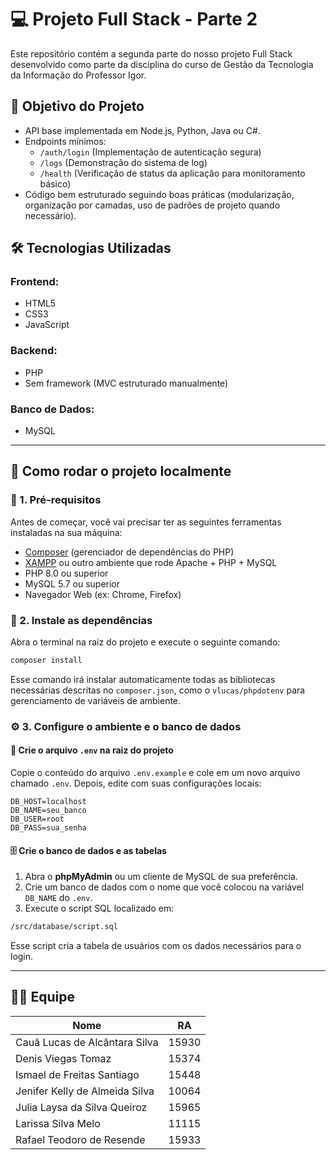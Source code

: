 # 💻 Projeto Full Stack - Parte 2

Este repositório contém a segunda parte do nosso projeto Full Stack desenvolvido como parte da disciplina do curso de Gestão da Tecnologia da Informação do Professor Igor.

## 🚀 Objetivo do Projeto

- API base implementada em Node.js, Python, Java ou C#.
- Endpoints mínimos:
    - `/auth/login` (Implementação de autenticação segura)
    - `/logs` (Demonstração do sistema de log)
    - `/health` (Verificação de status da aplicação para monitoramento básico)
- Código bem estruturado seguindo boas práticas (modularização, organização por camadas, uso de padrões de projeto quando necessário).

## 🛠️ Tecnologias Utilizadas

### Frontend:
- HTML5
- CSS3
- JavaScript

### Backend:
- PHP
- Sem framework (MVC estruturado manualmente)

### Banco de Dados:
- MySQL

---

## 🧭 Como rodar o projeto localmente

### 🔽 1. Pré-requisitos

Antes de começar, você vai precisar ter as seguintes ferramentas instaladas na sua máquina:

- [Composer](https://getcomposer.org/) (gerenciador de dependências do PHP)
- [XAMPP](https://www.apachefriends.org/pt_br/index.html) ou outro ambiente que rode Apache + PHP + MySQL
- PHP 8.0 ou superior
- MySQL 5.7 ou superior
- Navegador Web (ex: Chrome, Firefox)

### 🔽 2. Instale as dependências

Abra o terminal na raiz do projeto e execute o seguinte comando:

```bash
composer install
```

Esse comando irá instalar automaticamente todas as bibliotecas necessárias descritas no `composer.json`, como o `vlucas/phpdotenv` para gerenciamento de variáveis de ambiente.

### ⚙️ 3. Configure o ambiente e o banco de dados

#### 🔧 Crie o arquivo `.env` na raiz do projeto

Copie o conteúdo do arquivo `.env.example` e cole em um novo arquivo chamado `.env`. Depois, edite com suas configurações locais:

```
DB_HOST=localhost
DB_NAME=seu_banco
DB_USER=root
DB_PASS=sua_senha
```

#### 🗄️ Crie o banco de dados e as tabelas

1. Abra o **phpMyAdmin** ou um cliente de MySQL de sua preferência.
2. Crie um banco de dados com o nome que você colocou na variável `DB_NAME` do `.env`.
3. Execute o script SQL localizado em:

```bash
/src/database/script.sql
```

Esse script cria a tabela de usuários com os dados necessários para o login.

---

## 👨‍💻 Equipe

| Nome                                | RA     |
|-------------------------------------|--------|
| Cauã Lucas de Alcântara Silva       | 15930  |
| Denis Viegas Tomaz                  | 15374  |
| Ismael de Freitas Santiago          | 15448  |
| Jenifer Kelly de Almeida Silva      | 10064  |
| Julia Laysa da Silva Queiroz        | 15965  |
| Larissa Silva Melo                  | 11115  |
| Rafael Teodoro de Resende           | 15933  |
